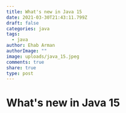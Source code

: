 ```yaml
---
title: What's new in Java 15
date: 2021-03-30T21:43:11.799Z
draft: false
categories: java
tags:
  - java
author: Ehab Arman
authorImage: ""
image: uploads/java_15.jpeg
comments: true
share: true
type: post
---
```

# What's new in Java 15
